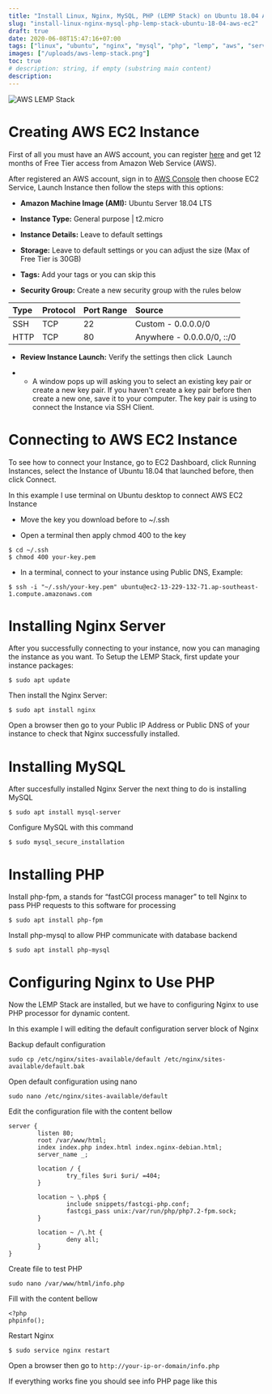 ```yaml
---
title: "Install Linux, Nginx, MySQL, PHP (LEMP Stack) on Ubuntu 18.04 AWS EC2"
slug: "install-linux-nginx-mysql-php-lemp-stack-ubuntu-18-04-aws-ec2"
draft: true
date: 2020-06-08T15:47:16+07:00
tags: ["linux", "ubuntu", "nginx", "mysql", "php", "lemp", "aws", "server"]
images: ["/uploads/aws-lemp-stack.png"]
toc: true
# description: string, if empty (substring main content)
description:
---
```

![AWS LEMP Stack](/uploads/aws-lemp-stack.png)
# Creating AWS EC2 Instance

First of all you must have an AWS account, you can register [here](https://portal.aws.amazon.com/billing/signup "AWS SignUp") and get 12 months of Free Tier access from Amazon Web Service (AWS).

After registered an AWS account, sign in to [AWS Console](https://aws.amazon.com/console/ "AWS Console") then choose EC2 Service, Launch Instance then follow the steps with this options: 

* **Amazon Machine Image (AMI):** Ubuntu Server 18.04 LTS

* **Instance Type:** General purpose | t2.micro

* **Instance Details:** Leave to default settings

* **Storage:** Leave to default settings or you can adjust the size (Max of Free Tier is 30GB)

* **Tags:** Add your tags or you can skip this

* **Security Group:** Create a new security group with the rules below

| Type | Protocol | Port Range | Source |
| :-- | :-- | :-- | :-- |
| SSH | TCP | 22 | Custom - 0.0.0.0/0 |
| HTTP | TCP | 80 | Anywhere - 0.0.0.0/0, ::/0 |

* **Review Instance Launch:** Verify the settings then click Launch

* * A window pops up will asking you to select an existing key pair or create a new key pair. If you haven't create a key pair before then create a new one, save it to your computer. The key pair is using to connect the Instance via SSH Client.

# Connecting to AWS EC2 Instance

To see how to connect your Instance, go to EC2 Dashboard, click Running Instances, select the Instance of Ubuntu 18.04 that launched before, then click Connect.

In this example I use terminal on Ubuntu desktop to connect AWS EC2 Instance 

* Move the key you download before to ~/.ssh

* Open a terminal then apply chmod 400 to the key

```
$ cd ~/.ssh
$ chmod 400 your-key.pem
```
* In a terminal, connect to your instance using Public DNS, Example:
```
$ ssh -i "~/.ssh/your-key.pem" ubuntu@ec2-13-229-132-71.ap-southeast-1.compute.amazonaws.com
```

# Installing Nginx Server

After you successfully connecting to your instance, now you can managing the instance as you want. To Setup the LEMP Stack, first update your instance packages:

```
$ sudo apt update
```
Then install the Nginx Server:
```
$ sudo apt install nginx
```

Open a browser then go to your Public IP Address or Public DNS of your instance to check that Nginx successfully installed.

# Installing MySQL

After succesfully installed Nginx Server the next thing to do is installing MySQL

```
$ sudo apt install mysql-server
```

Configure MySQL with this command

```
$ sudo mysql_secure_installation
```

# Installing PHP
Install php-fpm, a stands for “fastCGI process manager” to tell Nginx to pass PHP requests to this software for processing

```
$ sudo apt install php-fpm
```

Install php-mysql to allow PHP communicate with database backend

```
$ sudo apt install php-mysql
```

# Configuring Nginx to Use PHP
Now the LEMP Stack are installed, but we have to configuring Nginx to use PHP processor for dynamic content.

In this example I will editing the default configuration server block of Nginx

Backup default configuration
```
sudo cp /etc/nginx/sites-available/default /etc/nginx/sites-available/default.bak
```

Open default configuration using nano
```
sudo nano /etc/nginx/sites-available/default
```

Edit the configuration file with the content bellow
```
server {
        listen 80;
        root /var/www/html;
        index index.php index.html index.nginx-debian.html;
        server_name _;

        location / {
                try_files $uri $uri/ =404;
        }

        location ~ \.php$ {
                include snippets/fastcgi-php.conf;
                fastcgi_pass unix:/var/run/php/php7.2-fpm.sock;
        }

        location ~ /\.ht {
                deny all;
        }
}
```

Create file to test PHP
```
sudo nano /var/www/html/info.php
```

Fill with the content bellow
```
<?php
phpinfo();
```

Restart Nginx
```
$ sudo service nginx restart
```

Open a browser then go to <code>http://‎your-ip-or-domain/info.php</code>

If everything works fine you should see info PHP page like this







